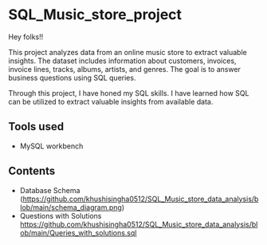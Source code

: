 # SQL_Music_store_project

Hey folks!!

This project analyzes data from an online music store to extract valuable insights. The dataset includes information about customers, invoices, invoice lines, tracks, albums, artists, and genres.
The goal is to answer business questions using SQL queries.

Through this project, I have honed my SQL skills. I have learned how SQL can be utilized to extract valuable insights from available data. 

## Tools used

+ MySQL workbench

## Contents
+ Database Schema (https://github.com/khushisingha0512/SQL_Music_store_data_analysis/blob/main/schema_diagram.png)
+ Questions with Solutions https://github.com/khushisingha0512/SQL_Music_store_data_analysis/blob/main/Queries_with_solutions.sql
